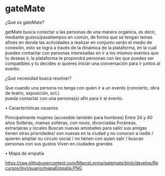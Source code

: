 # gateMate

¿Qué es gateMate?

getMate busca conectar a las personas de una manera orgánica, es decir, mediante gustos/pasatiempos en común,
de forma que se tengan temas afines en donde las actividades a realizar en conjunto serán el medio de conexión,
esto se logra a través de la dinámica de la plataforma, en la cual puedes contactar con personas interesadas 
en ir a los mismos eventos que tu deseas ir, la plataforma te propondrá personas con las que puedes ser compatibles
y tu decides si quieres iniciar una conversación para ir juntos al evento. 

¿Qué necesidad busca resolver? 

Que cuando una persona no tenga con quien ir a un evento (concierto, obra de teatro, exposición, ect.)  
pueda contactar con una persona(s) afin para ir al evento.

• Características usuarios

Principalmente mujeres (accesible también para hombres) 
Entre 24 y 40 años 
Solteras, mamas solteras, con novio, divorciadas 
Foráneas, extranjeras y locales
Buscan nuevas amistades para salir/ sus amigas tienen otras prioridades/ son nuevas en la ciudad y no conocen a nadie /
quieren ampliar su círculo social / no tienen con quien salir / buscan personas con sus gustos
Viven en ciudades grandes 

• Mapa de empatía

https://raw.githubusercontent.com/MarceLerma/gatemate/blob/develop/Recursos/InvUsuario/mapaEmpatia.PNG


